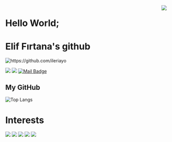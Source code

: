 <img align='right' src="https://github-readme-stats.vercel.app/api?username=firtanaelif&show_icons=true&theme=radical">


# Hello World;
# Elif Fırtana's github
<img src="https://komarev.com/ghpvc/?username=firtanaelif" alt="https://github.com/ileriayo" />

[![](https://img.shields.io/badge/linkedin-%230077B5.svg?&style=for-the-badge&logo=linkedin&logoColor=white)](https://www.linkedin.com/in/firtanaelif/)
[![](https://img.shields.io/badge/instagram-%23E4405F.svg?&style=for-the-badge&logo=instagram&logoColor=white)](https://instagram.com/firtanaelif)
[![Mail Badge](https://img.shields.io/badge/firtana.elif@gmail.com-c14438?style=for-the-badge&logo=Gmail&logoColor=white&link=mailto:firtana.elif@gmail.com)](mailto:firtana.elif@gmail.com)

## My GitHub
![Top Langs](https://github-readme-stats.vercel.app/api/top-langs/?username=firtanaelif&hide=TeX&layout=compact)

# Interests
[![](https://img.shields.io/badge/python-1A1918?style=for-the-badge&logo=python)]()
[![](https://img.shields.io/badge/javascript-1A1918?style=for-the-badge&logo=javascript)]()
[![](https://img.shields.io/badge/node.js-1A1918?style=for-the-badge&logo=node.js)]()
[![](https://img.shields.io/badge/react-1A1918?style=for-the-badge&logo=react)]()
[![](https://img.shields.io/badge/symfony-1A1918?style=for-the-badge&logo=symfony)]()

